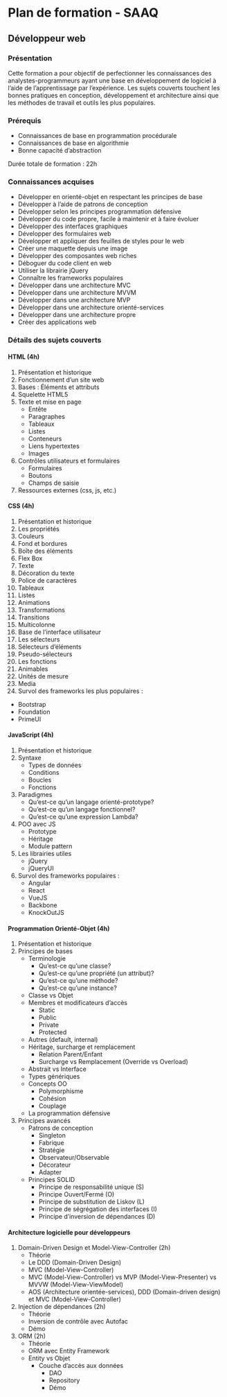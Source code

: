 # Plan de formation - SAAQ
## Développeur web
### Présentation
Cette formation a pour objectif de perfectionner les connaissances des analystes-programmeurs ayant une base en développement de logiciel à l’aide de l’apprentissage par l’expérience. Les sujets couverts touchent les bonnes pratiques en conception, développement et architecture ainsi que les méthodes de travail et outils les plus populaires.
### Prérequis
* Connaissances de base en programmation procédurale
* Connaissances de base en algorithmie
* Bonne capacité d’abstraction

Durée totale de formation : 22h

### Connaissances acquises
* Développer en orienté-objet en respectant les principes de base
* Développer à l’aide de patrons de conception
* Développer selon les principes programmation défensive
* Développer du code propre, facile à maintenir et à faire évoluer
* Développer des interfaces graphiques
* Développer des formulaires web
* Développer et appliquer des feuilles de styles pour le web
* Créer une maquette depuis une image
* Développer des composantes web riches
* Déboguer du code client en web
* Utiliser la librairie jQuery
* Connaître les frameworks populaires
* Développer dans une architecture MVC
* Développer dans une architecture MVVM
* Développer dans une architecture MVP
* Développer dans une architecture orienté-services
* Développer dans une architecture propre
* Créer des applications web 

### Détails des sujets couverts
#### HTML (4h)
1. Présentation et historique
2. Fonctionnement d’un site web
3. Bases : Éléments et attributs
4. Squelette HTML5
5. Texte et mise en page
   * Entête
   * Paragraphes
   * Tableaux
   * Listes
   * Conteneurs
   * Liens hypertextes
   * Images
6. Contrôles utilisateurs et formulaires
   * Formulaires
   * Boutons
   * Champs de saisie
7. Ressources externes (css, js, etc.)

#### CSS (4h)
1. Présentation et historique
2. Les propriétés
3. Couleurs
4. Fond et bordures
5. Boîte des éléments
6. Flex Box
7. Texte
8. Décoration du texte
9. Police de caractères
10. Tableaux
11. Listes
12. Animations
13. Transformations
14. Transitions
15. Multicolonne
16. Base de l’interface utilisateur
17. Les sélecteurs
18. Sélecteurs d’éléments
19. Pseudo-sélecteurs
20. Les fonctions
21. Animables
22. Unités de mesure
23. Media
24. Survol des frameworks les plus populaires :
   * Bootstrap
   * Foundation
   * PrimeUI

#### JavaScript (4h)
1. Présentation et historique
2. Syntaxe
   * Types de données
   * Conditions
   * Boucles
   * Fonctions
3. Paradigmes
   * Qu’est-ce qu’un langage orienté-prototype?
   * Qu’est-ce qu’un langage fonctionnel?
   * Qu’est-ce qu’une expression Lambda?
4. POO avec JS
   * Prototype
   * Héritage
   * Module pattern
5. Les librairies utiles 
   * jQuery
   * jQueryUI
6. Survol des frameworks populaires :
   * Angular
   * React
   * VueJS
   * Backbone
   * KnockOutJS
   
#### Programmation Orienté-Objet (4h)
1. Présentation et historique 
2. Principes de bases 
   * Terminologie 
      * Qu’est-ce qu’une classe?
      * Qu’est-ce qu’une propriété (un attribut)?
      * Qu’est-ce qu’une méthode?
      * Qu’est-ce qu’une instance?
   * Classe vs Objet 
   * Membres et modificateurs d’accès 
      * Static
      * Public
      * Private
      * Protected
   * Autres (default, internal)
   * Héritage, surcharge et remplacement 
      * Relation Parent/Enfant
      * Surcharge vs Remplacement (Override vs Overload)
   * Abstrait vs Interface 
   * Types génériques 
   * Concepts OO 
      * Polymorphisme
      * Cohésion
      * Couplage
   * La programmation défensive
3. Principes avancés 
   * Patrons de conception 
      * Singleton 
      * Fabrique
      * Stratégie
      * Observateur/Observable
      * Décorateur
      * Adapter
   * Principes SOLID 
      * Principe de responsabilité unique (S)
      * Principe Ouvert/Fermé (O)
      * Principe de substitution de Liskov (L)
      * Principe de ségrégation des interfaces (I)
      * Principe d’inversion de dépendances (D)

#### Architecture logicielle pour développeurs 
1. Domain-Driven Design et Model-View-Controller (2h)
   * Théorie
   * Le DDD (Domain-Driven Design)
   * MVC (Model-View-Controller)
   * MVC (Model-View-Controller) vs MVP (Model-View-Presenter) vs MVVW (Model-View-ViewModel)
   * AOS (Architecture orientée-services), DDD (Domain-driven design) et MVC (Model-View-Controller)
2. Injection de dépendances (2h)
   * Théorie
   * Inversion de contrôle avec Autofac
   * Démo
3. ORM (2h)
   * Théorie
   * ORM avec Entity Framework
   * Entity vs Objet
      * Couche d’accès aux données
         * DAO
         * Repository
         * Démo

